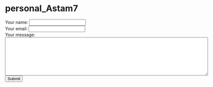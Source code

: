 # personal_Astam7
<form action="mailto:yabsattar@nu.edu.kz" method="post" enctype="text/plain">
  <label>Your name:</label>
  <input type="text" name="yourName" value="">
  <br>
    <label> Your email: </label>
    <input type="email" name="yourEmail" value="">
    <br>
      <label>Your message:</label>
      <br>
        <textarea name="yourMessage" rows="8" cols="80"></textarea>
        <input type="submit" name="">
</form>
